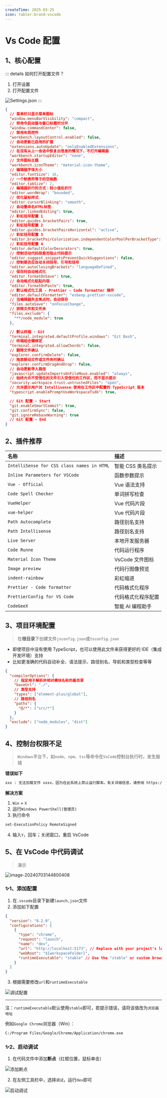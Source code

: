 ```yaml
---
createTime: 2025-03-25
icon: tabler:brand-vscode
---
```


# Vs Code 配置

## 1、核心配置

::: details 如何打开配置文件？

1. 打开设置
2. 打开配置文件

![Settings.json](https://upyun-oss.mu00.cn/2025/03/25//1742865793214.png)
:::

```json
{
  // 菜单栏只显示菜单图标
  "window.menuBarVisibility": "compact",
  // 将命令启动器与窗口标题栏分开
  "window.commandCenter": false,
  // 禁用布局控件
  "workbench.layoutControl.enabled": false,
  // 自动更新已启用的扩展
  "extensions.autoUpdate": "onlyEnabledExtensions",
  // 在没有从上一会话中恢复出信息的情况下，不打开编辑器
  "workbench.startupEditor": "none",
  // 文件图标主题
  "workbench.iconTheme": "material-icon-theme",
  // 编辑器字体大小
  "editor.fontSize": 16,
  // 一个制表符等于的空格数
  "editor.tabSize": 2,
  // 编辑器折行的方式：较小值处折行
  "editor.wordWrap": "bounded",
  // 优化鼠标样式
  "editor.cursorBlinking": "smooth",
  // 自动重命名HTML标签
  "editor.linkedEditing": true,
  // 彩虹括号配置 1
  "editor.guides.bracketPairs": true,
  // 彩虹括号配置 2
  "editor.guides.bracketPairsHorizontal": "active",
  // 彩虹括号配置 3
  "editor.bracketPairColorization.independentColorPoolPerBracketType": true,
  // 彩虹括号配置 4
  "editor.defaultColorDecorators": true,
  // 控制活动代码段是否阻止代码提示
  "editor.suggest.snippetsPreventQuickSuggestions": false,
  // 控制是否应自动关闭括号、引号和括号
  "editor.autoClosingBrackets": "languageDefined",
  // 保存时自动格式化
  "editor.formatOnSave": true,
  // 自动格式化粘贴内容
  "editor.formatOnPaste": true,
  // 默认格式化工具 - Prettier - Code formatter 插件
  "editor.defaultFormatter": "esbenp.prettier-vscode",
  // 当编辑器失去焦点时，自动保存
  "files.autoSave": "onFocusChange",
  // 排除文件和文件夹
  "files.exclude": {
    "**/node_module": true
  },

  // 默认终端 - Git
  "terminal.integrated.defaultProfile.windows": "Git Bash",
  // 终端组合键绑定
  "terminal.integrated.allowChords": false,
  // 删除文件确认
  "explorer.confirmDelete": false,
  // 拖放移动文件或文件夹时确认
  "explorer.confirmDragAndDrop": false,
  // 自动更新导入路径
  "javascript.updateImportsOnFileMove.enabled": "always",
  // 始终允许不受信任的文件引入受信任的工作区，而不显示提示
  "security.workspace.trust.untrustedFiles": "open",
  // 允许提示用户对 Intellisense 使用在工作区中配置的 TypeScript 版本
  "typescript.enablePromptUseWorkspaceTsdk": true,

  // Git 配置 - Start
  "git.enableSmartCommit": true,
  "git.confirmSync": false,
  "git.ignoreRebaseWarning": true
  // Git 配置 - End
}
```

## 2、插件推荐

| 名称                                       | 描述               |
| :----------------------------------------- | :----------------- |
| `IntelliSense for CSS class names in HTML` | 智能 CSS 类名提示  |
| `Inline Parameters for VSCode`             | 函数参数提示       |
| `Vue - Official`                           | Vue 语法支持       |
| `Code Spell Checker`                       | 单词拼写检查       |
| `VueHelper`                                | Vue 代码片段       |
| `vue-helper`                               | Vue 代码片段       |
| `Path Autocomplete`                        | 路径别名支持       |
| `Path Intellisense`                        | 路径别名支持       |
| `Live Server`                              | 本地开发服务器     |
| `Code Runne`                               | 代码运行程序       |
| `Material Icon Theme`                      | VsCode 文件图标    |
| `Image preview`                            | 代码行图像预览     |
| `indent-rainbow`                           | 彩虹缩进           |
| `Prettier - Code formatter`                | 代码格式化程序     |
| `PrettierConfig for VS Code`               | 代码格式化程序配置 |
| `CodeGeeX`                                 | 智能 AI 编程助手   |

## 3、项目环境配置

> 在**根目录**下创建文件`jsconfig.json`或`tsconfig.json`

- 即使项目中没有使用 TypeScript，也可以使用此文件来获得更好的 IDE（集成开发环境）支持
- 比如更准确的代码自动补全、语法提示、路径别名、导航和类型检查等等

```json
{
  "compilerOptions": {
    // 指定用于解析非相对模块名称的基目录
    "baseUrl": "./",
    // 类型支持
    "types": ["element-plus/global"],
    // 路径别名
    "paths": {
      "@/*": ["src/*"]
    }
  },
  "exclude": ["node_modules", "dist"]
}
```

## 4、控制台权限不足

> `Windows`平台下，如`node`、`npm`、`tsc`等命令在`VsCode`控制台执行时，发生报错

**错误如下**

```bash
xxx : 无法加载文件 xxxx，因为在此系统上禁止运行脚本。有关详细信息，请参阅 https:/go.microsoft.com/fwlink/?LinkID=135170 中的 about_Execution_Policies。
```

**解决方案**

1.  `Win` + `X`
2.  运行`Windows PowerShell(管理员)`
3.  执行命令

```bash
set-ExecutionPolicy RemoteSigned
```

4.  输入`Y`，回车；关闭窗口，重启 VsCode

## 5、在 VsCode 中代码调试

> 演示

![image-20240703144800408](https://upyun-oss.mu00.cn/202407031452884.gif)

### ✨1、添加配置

1. 在`.vscode`目录下新建`launch,json`文件
2. 添加如下配置

```json
{
  "version": "0.2.0",
  "configurations": [
    {
      "type": "chrome",
      "request": "launch",
      "name": "dev",
      "url": "http://localhost:5173", // Replace with your project's local URL
      "webRoot": "${workspaceFolder}",
      "runtimeExecutable": "stable" // Use the "stable" or custom browser path
    }
  ]
}
```

3. 根据需要修改`url`和`runtimeExecutable`

![调试配置](https://upyun-oss.mu00.cn/202407031502887.png)

---

注：`runtimeExecutable`默认使用`stable`即可，若提示错误，请将该值改为`浏览器地址`

例如`Google Chrome`浏览器（Win）：

```bash
C:/Program Files/Google/Chrome/Application/chrome.exe
```

### ✨2、启动调试

1. 在代码文件中添加**断点**（红框位置，鼠标单击）

![添加断点](https://upyun-oss.mu00.cn/202407031459351.png)

2. 在左侧工具栏中，选择`调试`，运行`dev`即可

![启动调试](https://upyun-oss.mu00.cn/202407031501726.png)
